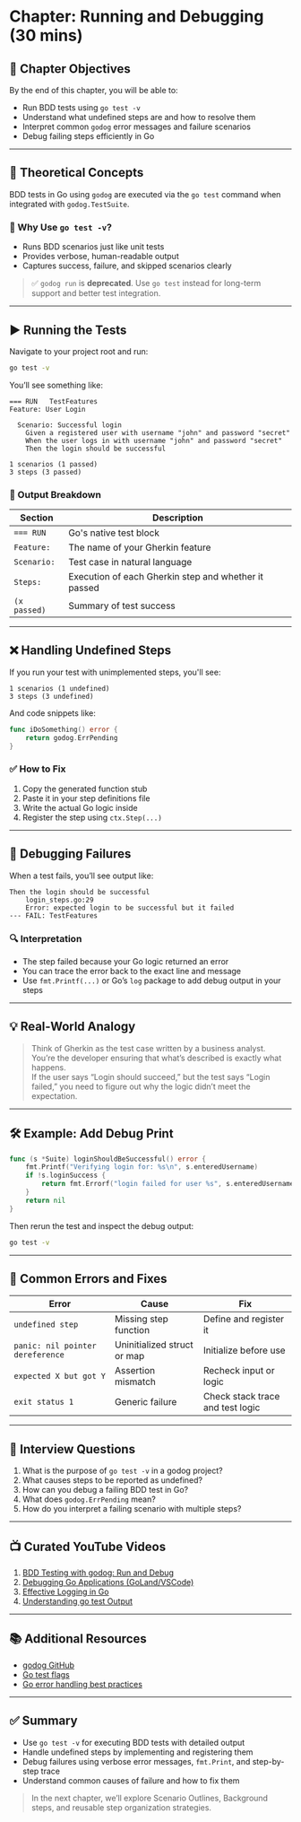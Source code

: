 # Chapter: Running and Debugging (30 mins)

## 📌 Chapter Objectives

By the end of this chapter, you will be able to:

- Run BDD tests using `go test -v`
- Understand what undefined steps are and how to resolve them
- Interpret common `godog` error messages and failure scenarios
- Debug failing steps efficiently in Go

---

## 🧠 Theoretical Concepts

BDD tests in Go using `godog` are executed via the `go test` command when integrated with `godog.TestSuite`.

### 🧪 Why Use `go test -v`?

- Runs BDD scenarios just like unit tests
- Provides verbose, human-readable output
- Captures success, failure, and skipped scenarios clearly

> ✅ `godog run` is **deprecated**. Use `go test` instead for long-term support and better test integration.

---

## ▶️ Running the Tests

Navigate to your project root and run:

```bash
go test -v
```

You’ll see something like:

```
=== RUN   TestFeatures
Feature: User Login

  Scenario: Successful login
    Given a registered user with username "john" and password "secret"
    When the user logs in with username "john" and password "secret"
    Then the login should be successful

1 scenarios (1 passed)
3 steps (3 passed)
```

### 📌 Output Breakdown

| Section | Description |
|--------|-------------|
| `=== RUN` | Go's native test block |
| `Feature:` | The name of your Gherkin feature |
| `Scenario:` | Test case in natural language |
| `Steps:` | Execution of each Gherkin step and whether it passed |
| `(x passed)` | Summary of test success |

---

## ❌ Handling Undefined Steps

If you run your test with unimplemented steps, you'll see:

```
1 scenarios (1 undefined)
3 steps (3 undefined)
```

And code snippets like:

```go
func iDoSomething() error {
    return godog.ErrPending
}
```

### ✅ How to Fix

1. Copy the generated function stub
2. Paste it in your step definitions file
3. Write the actual Go logic inside
4. Register the step using `ctx.Step(...)`

---

## 🐞 Debugging Failures

When a test fails, you’ll see output like:

```
Then the login should be successful
    login_steps.go:29
    Error: expected login to be successful but it failed
--- FAIL: TestFeatures
```

### 🔍 Interpretation

- The step failed because your Go logic returned an error
- You can trace the error back to the exact line and message
- Use `fmt.Printf(...)` or Go’s `log` package to add debug output in your steps

---

## 💡 Real-World Analogy

> Think of Gherkin as the test case written by a business analyst.  
> You’re the developer ensuring that what’s described is exactly what happens.  
> If the user says “Login should succeed,” but the test says “Login failed,” you need to figure out why the logic didn’t meet the expectation.

---

## 🛠 Example: Add Debug Print

```go
func (s *Suite) loginShouldBeSuccessful() error {
    fmt.Printf("Verifying login for: %s\n", s.enteredUsername)
    if !s.loginSuccess {
        return fmt.Errorf("login failed for user %s", s.enteredUsername)
    }
    return nil
}
```

Then rerun the test and inspect the debug output:

```bash
go test -v
```

---

## 🔄 Common Errors and Fixes

| Error | Cause | Fix |
|------|-------|-----|
| `undefined step` | Missing step function | Define and register it |
| `panic: nil pointer dereference` | Uninitialized struct or map | Initialize before use |
| `expected X but got Y` | Assertion mismatch | Recheck input or logic |
| `exit status 1` | Generic failure | Check stack trace and test logic |

---

## 🎯 Interview Questions

1. What is the purpose of `go test -v` in a godog project?
2. What causes steps to be reported as undefined?
3. How can you debug a failing BDD test in Go?
4. What does `godog.ErrPending` mean?
5. How do you interpret a failing scenario with multiple steps?

---

## 📺 Curated YouTube Videos

1. [BDD Testing with godog: Run and Debug](https://www.youtube.com/watch?v=46tFrpI0TSM)
2. [Debugging Go Applications (GoLand/VSCode)](https://www.youtube.com/watch?v=LeZZZ57Q2d0)
3. [Effective Logging in Go](https://www.youtube.com/watch?v=sZnSOnzWBNM)
4. [Understanding go test Output](https://www.youtube.com/watch?v=sb2O7r3KdzM)

---

## 📚 Additional Resources

- [godog GitHub](https://github.com/cucumber/godog)
- [Go test flags](https://pkg.go.dev/cmd/go#hdr-Test_packages)
- [Go error handling best practices](https://go.dev/doc/effective_go#error)

---

## ✅ Summary

- Use `go test -v` for executing BDD tests with detailed output
- Handle undefined steps by implementing and registering them
- Debug failures using verbose error messages, `fmt.Print`, and step-by-step trace
- Understand common causes of failure and how to fix them

> In the next chapter, we’ll explore Scenario Outlines, Background steps, and reusable step organization strategies.
